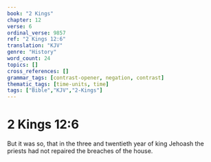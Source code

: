 ```yaml
---
book: "2 Kings"
chapter: 12
verse: 6
ordinal_verse: 9857
ref: "2 Kings 12:6"
translation: "KJV"
genre: "History"
word_count: 24
topics: []
cross_references: []
grammar_tags: [contrast-opener, negation, contrast]
thematic_tags: [time-units, time]
tags: ["Bible","KJV","2-Kings"]
---
```


# 2 Kings 12:6

But it was so, that in the three and twentieth year of king Jehoash the priests had not repaired the breaches of the house.
